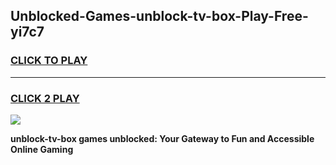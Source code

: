 
## Unblocked-Games-unblock-tv-box-Play-Free-yi7c7
<h3>
<a href="https://premium76.site?title=unblock-tv-box&ref=21A">CLICK TO PLAY</a></h3>
<hr>

<h3>
<a href="https://premium76.site?title=unblock-tv-box&ref=21A">CLICK 2 PLAY</a>
  
</h3>

<a href="https://premium76.site?title=unblock-tv-box&ref=21A"><img src="https://clearcache.store/games.png"></a>


**unblock-tv-box games unblocked: Your Gateway to Fun and Accessible Online Gaming**
